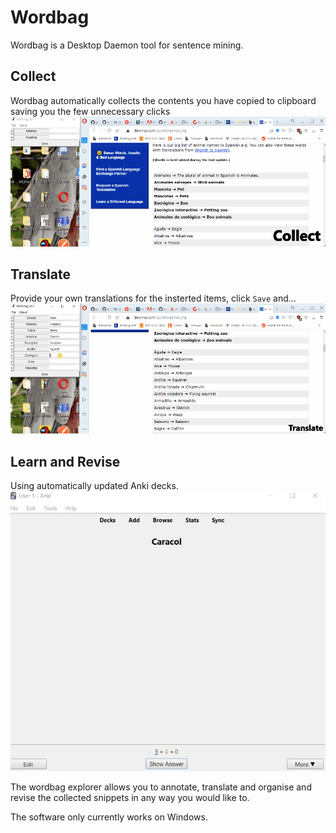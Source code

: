 # Wordbag
Wordbag is a Desktop Daemon tool for sentence mining.

## Collect
Wordbag automatically collects the contents you have copied to clipboard saving you the few unnecessary clicks
![Collect](https://github.com/TarasJan/wordbag/blob/master/img/25.12.2020-Wordbag%20demo.gif?raw=true)

## Translate
Provide your own translations for the insterted items, click `Save` and...
![Translate](https://github.com/TarasJan/wordbag/blob/master/img/25.12.2020-Wordbag%20demo2.gif?raw=true)

## Learn and Revise
Using automatically updated Anki decks.
![Learn](https://github.com/TarasJan/wordbag/blob/master/img/25.12.2020-Wordbag%20demo3.gif?raw=true)

The wordbag explorer allows you to annotate, translate and organise and revise the collected snippets in any way you would like to.

The software only currently works on Windows.


